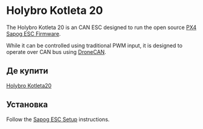 # Holybro Kotleta 20

The Holybro Kotleta 20 is an CAN ESC designed to run the open source [PX4 Sapog ESC Firmware](../dronecan/sapog.md).

While it can be controlled using traditional PWM input, it is designed to operate over CAN bus using [DroneCAN](index.md).

## Де купити

[Holybro Kotleta20](https://holybro.com/products/kotleta20)

## Установка

Follow the [Sapog ESC Setup](../dronecan/sapog.md) instructions.
